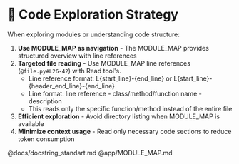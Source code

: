 
# 🔄 Code Exploration Strategy

When exploring modules or understanding code structure:

1. **Use MODULE_MAP as navigation** - The MODULE_MAP provides structured overview with line references
2. **Targeted file reading** - Use MODULE_MAP line references (`@file.py#L26-42`) with Read tool's.
    - Line reference format: L{start_line}-{end_line} or L{start_line}-{header_end_line}-{end_line}
    - Line format: line reference - class/method/function name - description
    - This reads only the specific function/method instead of the entire file
3. **Efficient exploration** - Avoid directory listing when MODULE_MAP is available
4. **Minimize context usage** - Read only necessary code sections to reduce token consumption

@docs/docstring_standart.md
@app/MODULE_MAP.md
